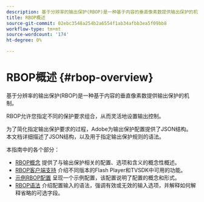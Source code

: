 ```yaml
---
description: 基于分辨率的输出保护(RBOP)是一种基于内容的垂直像素数提供输出保护的机制。
title: RBOP概述
source-git-commit: 02ebc3548a254b2a6554f1ab34afbb3ea5f09bb8
workflow-type: tm+mt
source-wordcount: '174'
ht-degree: 0%

---
```


# RBOP概述 {#rbop-overview}

基于分辨率的输出保护(RBOP)是一种基于内容的垂直像素数提供输出保护的机制。

RBOP允许您指定不同的保护要求组合，从而灵活地设置输出控制。

为了简化指定输出保护要求的过程，Adobe为输出保护配置提供了JSON结构。 本文档详细描述了JSON结构，以及用于指定输出保护规则的语法。

本指南中的各个部分：

* [RBOP概念](../RBOP/output-protection-concepts.md) 提供了与输出保护相关的配置、选项和含义的概念性概述。
* [RBOP客户端支持](../RBOP/client-support.md) 介绍不同版本的Flash Player和TVSDK中可用的功能。
* [示例RBOP配置](../RBOP/sample-output-protection-config.md) 呈现一个示例配置，该配置说明了配置的概念和形式。
* [RBOP语法](../RBOP/output-protection-grammar.md) 介绍配置输入的语法，强调有效或无效的输入选项，并解释如何解释省略的可选字段。
